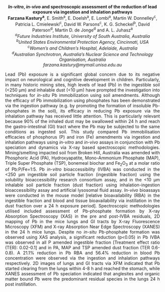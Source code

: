 <center><strong><i>In-vitro</i>, <i>in-vivo</i> and spectroscopic assessment of the reduction of
lead exposure via ingestion and inhalation pathways</strong>

<center><strong>Farzana Kastury<sup>a</sup></strong>, E. Smith<sup>a</sup>, E. Doelsh<sup>a</sup>, E. Lombi<sup>a</sup>, Martin
W. Donnelley<sup>c</sup>, Patricia L. Cmielewski<sup>c</sup>, David W. Parsons<sup>c</sup>, K. G.
Scheckel<sup>b</sup>, David Paterson<sup>d</sup>, Martin D. de Jonge<sup>d</sup> and A. L.
Juhasz<sup>a</sup>

<center><i><sup>a</sup>Future Industries Institute, University of South Australia,
Australia</i>

<center><i><sup>b</sup>United States Environmental Protection Agency, Cincinnati, USA</i>

<center><i><sup>c</sup>Women’s and Children’s Hospital, Adelaide, Australia</i>

<center><i><sup>d</sup>Australian Synchrotron, Australia’s Nuclear Science and Technology
Organisation, Australia</i>

<center><i>farzana.kastury@mymail.unisa.edu.au</i>

<p style=text-align:justify>Lead (Pb) exposure is a significant global concern due to its negative
impact on neurological and cognitive development in children.
Particularly, in many historic mining sites, high levels of lead (Pb) in
the ingestible soil (&lt;250 µm) and inhalable dust (&lt;10 µm) have
prompted the investigation into techniques for <i>in-situ</i> Pb
immobilization using soil amendments. Although the efficacy of Pb
immobilization using phosphates has been demonstrated via the ingestion
pathway (e.g. by promoting the formation of insoluble Pb-phosphates in
the soil), its efficacy in reducing Pb exposure via the inhalation
pathway has received little attention. This is particularly relevant
because 90% of the inhaled dust may be swallowed within 24 h and reach
the gastro-intestinal (GI) tract where the Pb may be subjected to the
same conditions as ingested soil. This study compared Pb immobilisation
efficacies of phosphorus (P) and iron (Fe) amendments via ingestion and
inhalation pathways using <i>in-vitro</i> and <i>in-vivo</i> assays in conjunction
with Pb speciation and dynamics via X-ray based spectroscopic
methodologies. Mining/smelting impacted soil from Broken Hill, Australia
was amended with Phosphoric Acid (PA), Hydroxyapatite, Mono-Ammonium
Phosphate (MAP), Triple Super Phosphate (TSP), bonemeal biochar and
Fe<sub>2</sub>O<sub>3</sub> at a molar ratio of Pb:P/Fe=1:5. Pb <i>in-vitro</i>
bioaccessibility (IVBA) was conducted in the &lt;250 µm ingestible soil
particle fraction (ingestible fraction) using the solubility
bioaccessibility research consortium assay, and in the &lt;10 µm
inhalable soil particle fraction (dust fraction) using
inhalation-ingestion bioaccessibility assay and artificial lysosomal
fluid assay. <i>In-vivo</i> bioassays were conducted in the mouse model
[relative bioavailability (RBA) in the ingestible fraction and blood
and tissue bioavailability via instillation in the dust fraction over a
24 h exposure period]. Spectroscopic methodologies utilised included
assessment of Pb-phosphate formation by X-ray Absorption Spectroscopy
(XAS) in the pre and post-IVBA residuals, 2D mapping of Pb in the mice
lungs and GI tracts by X-ray Fluorescence Microscopy (XFM) and X-ray
Absorption Near Edge Spectroscopy (XANES) in the 24 h mice lungs.
Despite no <i>in-situ</i> Pb-phosphate formation was observed using XAS
analysis, a significant reduction (p&lt;0.05) in Pb IVBA was observed in
all P amended ingestible fraction [Treatment effect ratio (TER):
0.02-0.1] and in PA, MAP and TSP amended dust fraction (TER 0.6-0.8). A
21.1% reduction in Pb RBA and 56.4% reduction in blood Pb concentration
were observed via the ingestion and inhalation pathways respectively. 2D
images of lungs and GI tracts via XFM indicated that Pb started clearing
from the lungs within 4-8 h and reached the stomach, while XANES
assessment of Pb speciation indicated that anglesites and organic matter
bound Pb were the predominant residual species in the lungs 24 h post
instillation.
